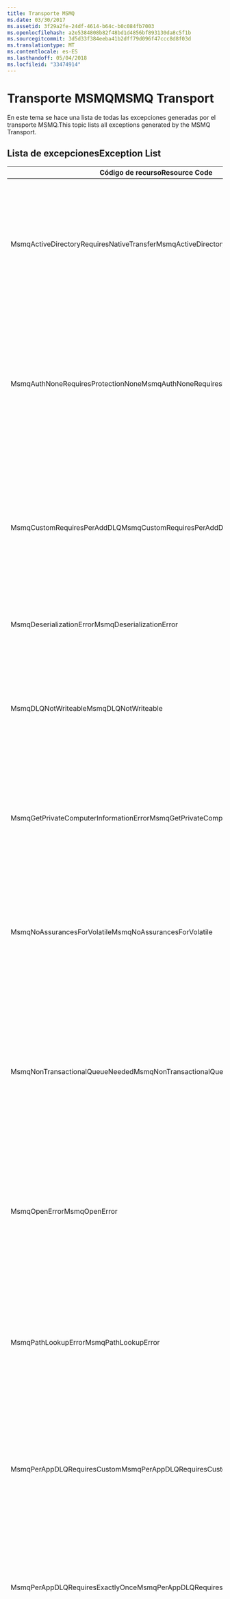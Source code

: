 ```yaml
---
title: Transporte MSMQ
ms.date: 03/30/2017
ms.assetid: 3f29a2fe-24df-4614-b64c-b0c084fb7003
ms.openlocfilehash: a2e5384808b82f48bd1d4856bf893130da8c5f1b
ms.sourcegitcommit: 3d5d33f384eeba41b2dff79d096f47ccc8d8f03d
ms.translationtype: MT
ms.contentlocale: es-ES
ms.lasthandoff: 05/04/2018
ms.locfileid: "33474914"
---
```

# <a name="msmq-transport"></a><span data-ttu-id="f0341-102">Transporte MSMQ</span><span class="sxs-lookup"><span data-stu-id="f0341-102">MSMQ Transport</span></span>
<span data-ttu-id="f0341-103">En este tema se hace una lista de todas las excepciones generadas por el transporte MSMQ.</span><span class="sxs-lookup"><span data-stu-id="f0341-103">This topic lists all exceptions generated by the MSMQ Transport.</span></span>  
  
## <a name="exception-list"></a><span data-ttu-id="f0341-104">Lista de excepciones</span><span class="sxs-lookup"><span data-stu-id="f0341-104">Exception List</span></span>  
  
|<span data-ttu-id="f0341-105">Código de recurso</span><span class="sxs-lookup"><span data-stu-id="f0341-105">Resource Code</span></span>|<span data-ttu-id="f0341-106">Cadena de recurso</span><span class="sxs-lookup"><span data-stu-id="f0341-106">Resource String</span></span>|  
|-------------------|---------------------|  
|<span data-ttu-id="f0341-107">MsmqActiveDirectoryRequiresNativeTransfer</span><span class="sxs-lookup"><span data-stu-id="f0341-107">MsmqActiveDirectoryRequiresNativeTransfer</span></span>|<span data-ttu-id="f0341-108">Error de la validación del enlace para el mensaje.</span><span class="sxs-lookup"><span data-stu-id="f0341-108">The binding validation for the message failed.</span></span> <span data-ttu-id="f0341-109">El cliente no puede enviar mensajes.</span><span class="sxs-lookup"><span data-stu-id="f0341-109">The client cannot send messages.</span></span> <span data-ttu-id="f0341-110">Un conflicto en las propiedades del enlace produjo este error.</span><span class="sxs-lookup"><span data-stu-id="f0341-110">A conflict in the binding properties caused this failure.</span></span> <span data-ttu-id="f0341-111">UseActiveDirectory está establecido en true y QueueTransferProtocol se establece en Native.</span><span class="sxs-lookup"><span data-stu-id="f0341-111">The UseActiveDirectory is set to true and QueueTransferProtocol is set to Native.</span></span> <span data-ttu-id="f0341-112">Para resolver el conflicto, corrija una de las propiedades.</span><span class="sxs-lookup"><span data-stu-id="f0341-112">To resolve the conflict, correct one of the properties.</span></span>|  
|<span data-ttu-id="f0341-113">MsmqAuthNoneRequiresProtectionNone</span><span class="sxs-lookup"><span data-stu-id="f0341-113">MsmqAuthNoneRequiresProtectionNone</span></span>|<span data-ttu-id="f0341-114">Error en la validación del enlace para el servicio.</span><span class="sxs-lookup"><span data-stu-id="f0341-114">The binding validation for the service failed.</span></span> <span data-ttu-id="f0341-115">No se puede iniciar el punto de conexión de servicio o el cliente.</span><span class="sxs-lookup"><span data-stu-id="f0341-115">The service endpoint or the client cannot be started.</span></span> <span data-ttu-id="f0341-116">Un conflicto en las propiedades del enlace produjo este error.</span><span class="sxs-lookup"><span data-stu-id="f0341-116">A conflict in the binding properties caused this failure.</span></span> <span data-ttu-id="f0341-117">MsmqAuthenticationMode se establece en None y MsmqProtectionLevel no se establece en None.</span><span class="sxs-lookup"><span data-stu-id="f0341-117">The MsmqAuthenticationMode is set to None and MsmqProtectionLevel is not set to None.</span></span> <span data-ttu-id="f0341-118">Para resolver el conflicto, corrija una de las propiedades.</span><span class="sxs-lookup"><span data-stu-id="f0341-118">To resolve to conflict, correct one of the properties.</span></span>|  
|<span data-ttu-id="f0341-119">MsmqCustomRequiresPerAddDLQ</span><span class="sxs-lookup"><span data-stu-id="f0341-119">MsmqCustomRequiresPerAddDLQ</span></span>|<span data-ttu-id="f0341-120">Error de la validación del enlace para el mensaje.</span><span class="sxs-lookup"><span data-stu-id="f0341-120">The binding validation for the message failed.</span></span> <span data-ttu-id="f0341-121">El cliente no puede enviar los mensajes.</span><span class="sxs-lookup"><span data-stu-id="f0341-121">The client cannot send the message.</span></span> <span data-ttu-id="f0341-122">DeadLetterQueue está establecido en Custom, pero no se especifica CustomDeadLetterQueue.</span><span class="sxs-lookup"><span data-stu-id="f0341-122">The DeadLetterQueue is set to Custom, but the CustomDeadLetterQueue is not specified.</span></span> <span data-ttu-id="f0341-123">Especifique el URI de la cola de mensajes no enviados de cada aplicación en la propiedad CustomDeadLetterQueue.</span><span class="sxs-lookup"><span data-stu-id="f0341-123">Specify the URI of the dead letter queue for each application in the CustomDeadLetterQueue property.</span></span>|  
|<span data-ttu-id="f0341-124">MsmqDeserializationError</span><span class="sxs-lookup"><span data-stu-id="f0341-124">MsmqDeserializationError</span></span>|<span data-ttu-id="f0341-125">Se encontró un error al deserializar el mensaje XML.</span><span class="sxs-lookup"><span data-stu-id="f0341-125">An error was encountered while deserializing the XML message.</span></span> <span data-ttu-id="f0341-126">El mensaje no se puede recibir y se quita.</span><span class="sxs-lookup"><span data-stu-id="f0341-126">The message cannot be received and is dropped.</span></span>|  
|<span data-ttu-id="f0341-127">MsmqDLQNotWriteable</span><span class="sxs-lookup"><span data-stu-id="f0341-127">MsmqDLQNotWriteable</span></span>|<span data-ttu-id="f0341-128">Error en la validación del enlace para el cliente.</span><span class="sxs-lookup"><span data-stu-id="f0341-128">The binding validation for the client failed.</span></span> <span data-ttu-id="f0341-129">El cliente no puede enviar un mensaje.</span><span class="sxs-lookup"><span data-stu-id="f0341-129">The client cannot send a message.</span></span> <span data-ttu-id="f0341-130">La cola de mensajes no enviados especificada no existe o no se puede escribir en ella.</span><span class="sxs-lookup"><span data-stu-id="f0341-130">The specified dead-letter queue does not exist or cannot be written.</span></span> <span data-ttu-id="f0341-131">Asegúrese de que la cola existe con la autorización apropiada para escribir en ella.</span><span class="sxs-lookup"><span data-stu-id="f0341-131">Ensure the queue exists with the proper authorization to write to it.</span></span>|  
|<span data-ttu-id="f0341-132">MsmqGetPrivateComputerInformationError</span><span class="sxs-lookup"><span data-stu-id="f0341-132">MsmqGetPrivateComputerInformationError</span></span>|<span data-ttu-id="f0341-133">Error en la comprobación de la versión con el error especificado.</span><span class="sxs-lookup"><span data-stu-id="f0341-133">The version check failed with the specified error.</span></span> <span data-ttu-id="f0341-134">No se puede detectar la versión de MSMQ. Se producirá un error en todas las operaciones que estén en el canal en cola.</span><span class="sxs-lookup"><span data-stu-id="f0341-134">The version of MSMQ cannot be detected All operations that are on the queued channel will fail.</span></span> <span data-ttu-id="f0341-135">Asegúrese de que MSMQ está instalado y disponible.</span><span class="sxs-lookup"><span data-stu-id="f0341-135">Ensure that MSMQ is installed and is available.</span></span>|  
|<span data-ttu-id="f0341-136">MsmqNoAssurancesForVolatile</span><span class="sxs-lookup"><span data-stu-id="f0341-136">MsmqNoAssurancesForVolatile</span></span>|<span data-ttu-id="f0341-137">Error en la validación del enlace para el servicio.</span><span class="sxs-lookup"><span data-stu-id="f0341-137">The binding validation for the service failed.</span></span> <span data-ttu-id="f0341-138">No se puede iniciar el extremo de servicio o el cliente.</span><span class="sxs-lookup"><span data-stu-id="f0341-138">The service endpoint or the client cannot be started.</span></span> <span data-ttu-id="f0341-139">La propiedad ExactlyOnce está establecida en true y la propiedad Durable está establecida en false.</span><span class="sxs-lookup"><span data-stu-id="f0341-139">The ExactlyOnce property is set to true and the Durable property is set to false.</span></span> <span data-ttu-id="f0341-140">Esto no se admite.</span><span class="sxs-lookup"><span data-stu-id="f0341-140">This is not supported.</span></span> <span data-ttu-id="f0341-141">Para resolver el conflicto, corrija una de estas propiedades.</span><span class="sxs-lookup"><span data-stu-id="f0341-141">To resolve the conflict, correct one of these properties.</span></span>|  
|<span data-ttu-id="f0341-142">MsmqNonTransactionalQueueNeeded</span><span class="sxs-lookup"><span data-stu-id="f0341-142">MsmqNonTransactionalQueueNeeded</span></span>|<span data-ttu-id="f0341-143">Se detectó una desigualdad entre el enlace y la configuración de cola de MSMQ.</span><span class="sxs-lookup"><span data-stu-id="f0341-143">A mismatch between the binding and MSMQ queue configuration was detected.</span></span> <span data-ttu-id="f0341-144">No se puede iniciar el punto de conexión de servicio.</span><span class="sxs-lookup"><span data-stu-id="f0341-144">The service endpoint cannot be started.</span></span> <span data-ttu-id="f0341-145">La propiedad ExactlyOnce está establecida en false y la cola de la que leer los mensajes es una cola transaccional.</span><span class="sxs-lookup"><span data-stu-id="f0341-145">The ExactlyOnce property is set to false and the queue to read messages from is a transactional queue.</span></span> <span data-ttu-id="f0341-146">Corrija el error estableciendo la propiedad ExactlyOnce en true o cree un enlace no transaccional.</span><span class="sxs-lookup"><span data-stu-id="f0341-146">Correct the error by setting the ExactlyOnce property to true or create a non-transactional binding.</span></span>|  
|<span data-ttu-id="f0341-147">MsmqOpenError</span><span class="sxs-lookup"><span data-stu-id="f0341-147">MsmqOpenError</span></span>|<span data-ttu-id="f0341-148">Se produjo un error al abrir la cola especificada.</span><span class="sxs-lookup"><span data-stu-id="f0341-148">An error occurred while opening the specified queue.</span></span> <span data-ttu-id="f0341-149">El mensaje no se puede enviar o recibir desde la cola.</span><span class="sxs-lookup"><span data-stu-id="f0341-149">The message cannot be sent or received from the queue.</span></span> <span data-ttu-id="f0341-150">Asegúrese de que MSMQ está instalado y ejecutándose.</span><span class="sxs-lookup"><span data-stu-id="f0341-150">Ensure that MSMQ is installed and running.</span></span> <span data-ttu-id="f0341-151">También asegúrese de que la cola está disponible para abrir con la autorización y el modo de acceso necesario.</span><span class="sxs-lookup"><span data-stu-id="f0341-151">Also ensure that the queue is available to open with the required access mode and authorization.</span></span>|  
|<span data-ttu-id="f0341-152">MsmqPathLookupError</span><span class="sxs-lookup"><span data-stu-id="f0341-152">MsmqPathLookupError</span></span>|<span data-ttu-id="f0341-153">Se produjo un error al convertir el nombre de ruta de la cola especificado en el nombre de formato.</span><span class="sxs-lookup"><span data-stu-id="f0341-153">An error occurred when converting the specified queue path name to the format name.</span></span> <span data-ttu-id="f0341-154">Error en todas las operaciones del canal en cola.</span><span class="sxs-lookup"><span data-stu-id="f0341-154">All operations on the queued channel failed.</span></span> <span data-ttu-id="f0341-155">Asegúrese de que la dirección de la cola es válida.</span><span class="sxs-lookup"><span data-stu-id="f0341-155">Ensure that the queue address is valid.</span></span> <span data-ttu-id="f0341-156">MSMQ debe estar instalado con la integración de Active Directory habilitada y se ha de poder obtener acceso a él.</span><span class="sxs-lookup"><span data-stu-id="f0341-156">MSMQ must be installed with Active Directory integration enabled and access to it is available.</span></span>|  
|<span data-ttu-id="f0341-157">MsmqPerAppDLQRequiresCustom</span><span class="sxs-lookup"><span data-stu-id="f0341-157">MsmqPerAppDLQRequiresCustom</span></span>|<span data-ttu-id="f0341-158">Error en la validación del enlace en el cliente.</span><span class="sxs-lookup"><span data-stu-id="f0341-158">The binding validation on the client failed.</span></span> <span data-ttu-id="f0341-159">El cliente no puede enviar mensajes.</span><span class="sxs-lookup"><span data-stu-id="f0341-159">The client cannot send messages.</span></span> <span data-ttu-id="f0341-160">La propiedad CustomDeadLetterQueue se establece, pero la propiedad DeadLetterQueue no se establece en Custom.</span><span class="sxs-lookup"><span data-stu-id="f0341-160">The CustomDeadLetterQueue property is set, but the DeadLetterQueue property is not set to Custom.</span></span> <span data-ttu-id="f0341-161">Establezca la propiedad DeadLetterQueue en Custom.</span><span class="sxs-lookup"><span data-stu-id="f0341-161">Set the DeadLetterQueue property to Custom.</span></span>|  
|<span data-ttu-id="f0341-162">MsmqPerAppDLQRequiresExactlyOnce</span><span class="sxs-lookup"><span data-stu-id="f0341-162">MsmqPerAppDLQRequiresExactlyOnce</span></span>|<span data-ttu-id="f0341-163">Error en la validación del enlace para el cliente.</span><span class="sxs-lookup"><span data-stu-id="f0341-163">The binding validation for the client failed.</span></span> <span data-ttu-id="f0341-164">El cliente no puede enviar mensajes.</span><span class="sxs-lookup"><span data-stu-id="f0341-164">The client cannot send messages.</span></span> <span data-ttu-id="f0341-165">Un conflicto en las propiedades del enlace está causando este error.</span><span class="sxs-lookup"><span data-stu-id="f0341-165">A conflict in the binding properties is causing the failure.</span></span> <span data-ttu-id="f0341-166">Para utilizar la cola de mensajes no enviados personalizada, ExactlyOnce debe establecerse en true para resolver el conflicto.</span><span class="sxs-lookup"><span data-stu-id="f0341-166">To use the custom dead-letter queue, ExactlyOnce must be set to true to resolve to conflict.</span></span>|  
|<span data-ttu-id="f0341-167">MsmqPerAppDLQRequiresMsmq4</span><span class="sxs-lookup"><span data-stu-id="f0341-167">MsmqPerAppDLQRequiresMsmq4</span></span>|<span data-ttu-id="f0341-168">Se detectó una desigualdad entre el enlace y la configuración de MSMQ.</span><span class="sxs-lookup"><span data-stu-id="f0341-168">A mismatch between the binding and MSMQ configuration was detected.</span></span> <span data-ttu-id="f0341-169">El cliente no puede enviar mensajes.</span><span class="sxs-lookup"><span data-stu-id="f0341-169">The client cannot send messages.</span></span> <span data-ttu-id="f0341-170">Para utilizar la cola de mensajes no enviados personalizada, debe tener la versión 4.0 o posterior de MSMQ.</span><span class="sxs-lookup"><span data-stu-id="f0341-170">To use the custom dead-letter queue, you must have MSMQ version 4.0 or higher.</span></span> <span data-ttu-id="f0341-171">Si no tiene la versión 4.0 de MSMQ o posterior, establezca la propiedad DeadLetterQueue en System o None.</span><span class="sxs-lookup"><span data-stu-id="f0341-171">If you do not have MSMQ version 4.0 or higher set the DeadLetterQueue property to System or None.</span></span>|  
|<span data-ttu-id="f0341-172">MsmqReceiveError</span><span class="sxs-lookup"><span data-stu-id="f0341-172">MsmqReceiveError</span></span>|<span data-ttu-id="f0341-173">Se produjo un error mientras se recibía un mensaje de la cola.</span><span class="sxs-lookup"><span data-stu-id="f0341-173">An error occurred while receiving a message from the queue.</span></span> <span data-ttu-id="f0341-174">Asegúrese de que MSMQ está instalado y ejecutándose.</span><span class="sxs-lookup"><span data-stu-id="f0341-174">Ensure that MSMQ is installed and running.</span></span> <span data-ttu-id="f0341-175">Asegúrese de que la cola puede recibir.</span><span class="sxs-lookup"><span data-stu-id="f0341-175">Make sure the queue is available to receive from.</span></span>|  
|<span data-ttu-id="f0341-176">MsmqSameTransactionExpected</span><span class="sxs-lookup"><span data-stu-id="f0341-176">MsmqSameTransactionExpected</span></span>|<span data-ttu-id="f0341-177">Se produjo un error de transacción para esta sesión.</span><span class="sxs-lookup"><span data-stu-id="f0341-177">A transaction error occurred for this session.</span></span> <span data-ttu-id="f0341-178">Error en el canal de la sesión.</span><span class="sxs-lookup"><span data-stu-id="f0341-178">The session channel is faulted.</span></span> <span data-ttu-id="f0341-179">No se pueden enviar ni recibir mensajes en la sesión.</span><span class="sxs-lookup"><span data-stu-id="f0341-179">Messages in the session cannot be sent or received.</span></span> <span data-ttu-id="f0341-180">Una sesión en cola no puede asociarse a más de una transacción.</span><span class="sxs-lookup"><span data-stu-id="f0341-180">A queued session cannot be associated with more than one transaction.</span></span> <span data-ttu-id="f0341-181">Asegúrese de que todos los mensajes en la sesión se envían o se reciben utilizando una única transacción.</span><span class="sxs-lookup"><span data-stu-id="f0341-181">Ensure that all messages in the session are sent or received using a single transaction.</span></span>|  
|<span data-ttu-id="f0341-182">MsmqSendError</span><span class="sxs-lookup"><span data-stu-id="f0341-182">MsmqSendError</span></span>|<span data-ttu-id="f0341-183">Se produjo un error al enviar a la cola especificada.</span><span class="sxs-lookup"><span data-stu-id="f0341-183">An error occurred while sending to the specified queue.</span></span> <span data-ttu-id="f0341-184">Asegúrese de que MSMQ está instalado y ejecutándose.</span><span class="sxs-lookup"><span data-stu-id="f0341-184">Ensure that MSMQ is installed and running.</span></span> <span data-ttu-id="f0341-185">Si está enviando a una cola local, asegúrese de que la cola existe con el modo de acceso y autorización requeridos.</span><span class="sxs-lookup"><span data-stu-id="f0341-185">If you are sending to a local queue, ensure the queue exists with the required access mode and authorization.</span></span>|  
|<span data-ttu-id="f0341-186">MsmqTimeSpanTooLarge</span><span class="sxs-lookup"><span data-stu-id="f0341-186">MsmqTimeSpanTooLarge</span></span>|<span data-ttu-id="f0341-187">El período de vida del mensaje es demasiado grande.</span><span class="sxs-lookup"><span data-stu-id="f0341-187">The message time to live is too large.</span></span> <span data-ttu-id="f0341-188">No se puede enviar el mensaje.</span><span class="sxs-lookup"><span data-stu-id="f0341-188">The message cannot be sent.</span></span> <span data-ttu-id="f0341-189">El mensaje Time To Live (TTL) no puede superar el valor máximo de Int32.</span><span class="sxs-lookup"><span data-stu-id="f0341-189">The message Time To Live (TTL) cannot exceed the Int32 maximum value.</span></span>|  
|<span data-ttu-id="f0341-190">MsmqTokenProviderNeededForCertificates</span><span class="sxs-lookup"><span data-stu-id="f0341-190">MsmqTokenProviderNeededForCertificates</span></span>|<span data-ttu-id="f0341-191">No se puede encontrar un X509SecurityTokenProvider.</span><span class="sxs-lookup"><span data-stu-id="f0341-191">An X509SecurityTokenProvider cannot be found.</span></span> <span data-ttu-id="f0341-192">No se puede enviar el mensaje.</span><span class="sxs-lookup"><span data-stu-id="f0341-192">The message cannot be sent.</span></span> <span data-ttu-id="f0341-193">El modo de autenticación del certificado requiere un proveedor de tokens de X.509.</span><span class="sxs-lookup"><span data-stu-id="f0341-193">The certificate authentication mode requires an X.509 token provider.</span></span> <span data-ttu-id="f0341-194">Asegúrese de que un proveedor de tokens de seguridad está disponible para el certificado instalado.</span><span class="sxs-lookup"><span data-stu-id="f0341-194">Make sure a security token provider is available for the installed certificate.</span></span>|  
|<span data-ttu-id="f0341-195">MsmqTransactedDLQExpected</span><span class="sxs-lookup"><span data-stu-id="f0341-195">MsmqTransactedDLQExpected</span></span>|<span data-ttu-id="f0341-196">Se produjo una desigualdad entre el enlace y la configuración de MSMQ.</span><span class="sxs-lookup"><span data-stu-id="f0341-196">A mismatch occurred between the binding and the MSMQ configuration.</span></span> <span data-ttu-id="f0341-197">No se pueden enviar mensajes.</span><span class="sxs-lookup"><span data-stu-id="f0341-197">Messages cannot be sent.</span></span> <span data-ttu-id="f0341-198">La cola de mensajes no enviados personalizada especificada en el enlace debe ser una cola de transacción.</span><span class="sxs-lookup"><span data-stu-id="f0341-198">The custom dead-letter queue specified in the binding must be a transaction queue.</span></span> <span data-ttu-id="f0341-199">Asegúrese de que la dirección de la cola de mensajes no enviados personalizada es correcta y de que la cola es transaccional.</span><span class="sxs-lookup"><span data-stu-id="f0341-199">Ensure that the custom dead-letter queue address is correct and the queue is a transactional queue.</span></span>|  
|<span data-ttu-id="f0341-200">MsmqTransactionalQueueNeeded</span><span class="sxs-lookup"><span data-stu-id="f0341-200">MsmqTransactionalQueueNeeded</span></span>|<span data-ttu-id="f0341-201">Se produjo una desigualdad entre el enlace y la configuración de cola de MSMQ.</span><span class="sxs-lookup"><span data-stu-id="f0341-201">A mismatch between the binding and the MSMQ queue configuration occurred.</span></span> <span data-ttu-id="f0341-202">No se puede iniciar el punto de conexión de servicio.</span><span class="sxs-lookup"><span data-stu-id="f0341-202">The service endpoint cannot be started.</span></span> <span data-ttu-id="f0341-203">La propiedad ExactlyOnce se establece en true y la cola de la que leer los mensajes no es una cola transaccional.</span><span class="sxs-lookup"><span data-stu-id="f0341-203">The ExactlyOnce property is set to true and the queue to read messages from is not a transactional queue.</span></span> <span data-ttu-id="f0341-204">Para corregir el error, establezca la propiedad ExactlyOnce en false o cree una cola transaccional para este enlace.</span><span class="sxs-lookup"><span data-stu-id="f0341-204">To correct to the error, set the ExactlyOnce property to false or create a transactional queue for this binding.</span></span>|  
|<span data-ttu-id="f0341-205">MsmqTransactionCurrentRequired</span><span class="sxs-lookup"><span data-stu-id="f0341-205">MsmqTransactionCurrentRequired</span></span>|<span data-ttu-id="f0341-206">Ninguna transacción está disponible para enviar mensajes en la sesión.</span><span class="sxs-lookup"><span data-stu-id="f0341-206">No transaction is available to send messages in the session.</span></span> <span data-ttu-id="f0341-207">Enviar un mensaje en una sesión en cola requiere una transacción.</span><span class="sxs-lookup"><span data-stu-id="f0341-207">To send a message in a queued session requires a transaction.</span></span> <span data-ttu-id="f0341-208">Asegúrese de que un ámbito de la transacción se especifica para enviar el mensaje en la sesión.</span><span class="sxs-lookup"><span data-stu-id="f0341-208">Ensure that a transaction scope is specified to send the message in the session.</span></span>|  
|<span data-ttu-id="f0341-209">MsmqTransactionRequired</span><span class="sxs-lookup"><span data-stu-id="f0341-209">MsmqTransactionRequired</span></span>|<span data-ttu-id="f0341-210">Se requiere una transacción pero no está disponible.</span><span class="sxs-lookup"><span data-stu-id="f0341-210">A transaction is required but is not available.</span></span> <span data-ttu-id="f0341-211">No se puede enviar ni recibir mensajes.</span><span class="sxs-lookup"><span data-stu-id="f0341-211">Messages cannot be sent or received.</span></span> <span data-ttu-id="f0341-212">Asegúrese de que el ámbito de la transacción se especifica para enviar o recibir mensajes.</span><span class="sxs-lookup"><span data-stu-id="f0341-212">Ensure that the transaction scope is specified to send or receive messages.</span></span>|  
|<span data-ttu-id="f0341-213">MsmqUnsupportedSerializationFormat</span><span class="sxs-lookup"><span data-stu-id="f0341-213">MsmqUnsupportedSerializationFormat</span></span>|<span data-ttu-id="f0341-214">Se produjo un error de deserialización.</span><span class="sxs-lookup"><span data-stu-id="f0341-214">A deserialization error occurred.</span></span> <span data-ttu-id="f0341-215">El mensaje no se puede recibir y se quita.</span><span class="sxs-lookup"><span data-stu-id="f0341-215">The message cannot be received and is dropped.</span></span> <span data-ttu-id="f0341-216">No se admite el formato de serialización especificado.</span><span class="sxs-lookup"><span data-stu-id="f0341-216">The specified serialization format is not supported.</span></span>|  
|<span data-ttu-id="f0341-217">MsmqWrongPrivateQueueSyntax</span><span class="sxs-lookup"><span data-stu-id="f0341-217">MsmqWrongPrivateQueueSyntax</span></span>|<span data-ttu-id="f0341-218">La URL no es válida.</span><span class="sxs-lookup"><span data-stu-id="f0341-218">The URL is invalid.</span></span> <span data-ttu-id="f0341-219">La dirección URL para la cola no puede contener el carácter '$'.</span><span class="sxs-lookup"><span data-stu-id="f0341-219">The URL for the queue cannot contain the '$' character.</span></span> <span data-ttu-id="f0341-220">Utilice la sintaxis en net.msmq://machine/private/queueName para direccionar una cola privada.</span><span class="sxs-lookup"><span data-stu-id="f0341-220">Use the syntax in net.msmq://machine/private/queueName to address a private queue.</span></span>|
